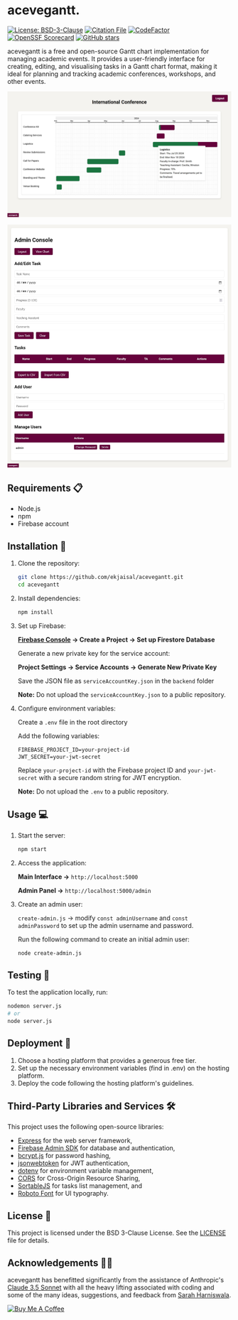 # acevegantt.
[![License: BSD-3-Clause](https://img.shields.io/badge/License-BSD_3--Clause-141414.svg)](https://github.com/ekjaisal/acevegantt/blob/main/LICENSE) [![Citation File](https://img.shields.io/badge/Citation-CFF-141414.svg)](https://github.com/ekjaisal/acevegantt/blob/main/CITATION.cff) [![CodeFactor](https://www.codefactor.io/repository/github/ekjaisal/acevegantt/badge/main)](https://www.codefactor.io/repository/github/ekjaisal/acevegantt/overview/main) [![OpenSSF Scorecard](https://api.scorecard.dev/projects/github.com/ekjaisal/acevegantt/badge)](https://scorecard.dev/viewer/?uri=github.com/ekjaisal/acevegantt) [![GitHub stars](https://img.shields.io/github/stars/ekjaisal/acevegantt?color=141414)](https://github.com/ekjaisal/acevegantt/stargazers)

acevegantt is a free and open-source Gantt chart implementation for managing academic events. It provides a user-friendly interface for creating, editing, and visualising tasks in a Gantt chart format, making it ideal for planning and tracking academic conferences, workshops, and other events.

![acevegantt Main Interface](assets/screenshots/main_interface.jpg)

![acevegantt Admin Console](assets/screenshots/admin_console.jpg)

## Requirements 📋

- Node.js
- npm
- Firebase account

## Installation 🚀

1. Clone the repository:

   ```bash
   git clone https://github.com/ekjaisal/acevegantt.git
   cd acevegantt
   ```

2. Install dependencies:

   ```bash
   npm install
   ```

3. Set up Firebase:
   
   **[Firebase Console](https://console.firebase.google.com) → Create a Project →  Set up Firestore Database**
   
   Generate a new private key for the service account:
   
   **Project Settings → Service Accounts → Generate New Private Key**
   
   Save the JSON file as `serviceAccountKey.json` in the `backend` folder
   
   **Note:** Do not upload the `serviceAccountKey.json` to a public repository.
   
4. Configure environment variables:
   
   Create a `.env` file in the root directory
   
   Add the following variables:
   ```
   FIREBASE_PROJECT_ID=your-project-id
   JWT_SECRET=your-jwt-secret
   ```
   
   Replace `your-project-id` with the Firebase project ID and `your-jwt-secret` with a secure random string for JWT encryption.
   
   **Note:** Do not upload the `.env` to a public repository.

## Usage 💻

1. Start the server:

   ```bash
   npm start
   ```

2. Access the application:
   
   **Main Interface →** `http://localhost:5000`

   **Admin Panel →** `http://localhost:5000/admin`
   
3. Create an admin user:
   
   `create-admin.js` → modify `const adminUsername` and `const adminPassword` to set up the admin username and password.
   
   Run the following command to create an initial admin user:
   
   ```bash
   node create-admin.js
   ```

## Testing 🧪

To test the application locally, run:

```bash
nodemon server.js
# or
node server.js
```

## Deployment 🚀

1. Choose a hosting platform that provides a generous free tier.
2. Set up the necessary environment variables (find in .env) on the hosting platform.
3. Deploy the code following the hosting platform's guidelines.

## Third-Party Libraries and Services 🛠️

This project uses the following open-source libraries:

- [Express](https://expressjs.com/) for the web server framework,
- [Firebase Admin SDK](https://firebase.google.com/docs/admin/setup) for database and authentication,
- [bcrypt.js](https://github.com/dcodeIO/bcrypt.js) for password hashing,
- [jsonwebtoken](https://github.com/auth0/node-jsonwebtoken) for JWT authentication,
- [dotenv](https://github.com/motdotla/dotenv) for environment variable management,
- [CORS](https://github.com/expressjs/cors) for Cross-Origin Resource Sharing,
- [SortableJS](https://github.com/SortableJS/Sortable) for tasks list management, and
- [Roboto Font](https://fonts.google.com/specimen/Roboto) for UI typography.

## License 📄

This project is licensed under the BSD 3-Clause License. See the [LICENSE](LICENSE) file for details.

## Acknowledgements 🤝🏾

acevegantt has benefitted significantly from the assistance of Anthropic's [Claude 3.5 Sonnet](https://www.anthropic.com/news/claude-3-5-sonnet) with all the heavy lifting associated with coding and some of the many ideas, suggestions, and feedback from [Sarah Harniswala](https://github.com/SarahHarniswala).

<a href="https://www.buymeacoffee.com/ekjaisal" target="_blank"><img src="https://cdn.buymeacoffee.com/buttons/v2/default-yellow.png" alt="Buy Me A Coffee" style="height: 40px !important;width: 160px !important;" ></a>